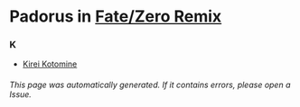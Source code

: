 # Padorus in [Fate/Zero Remix](https://myanimelist.net/anime/13183/Fate_Zero_Remix)

### K
* [Kirei Kotomine](https://github.com/shadow578/Project-Padoru/blob/master/table-of-contents/characters/KireiKotomine.md)

###### This page was automatically generated. If it contains errors, please open a Issue.
